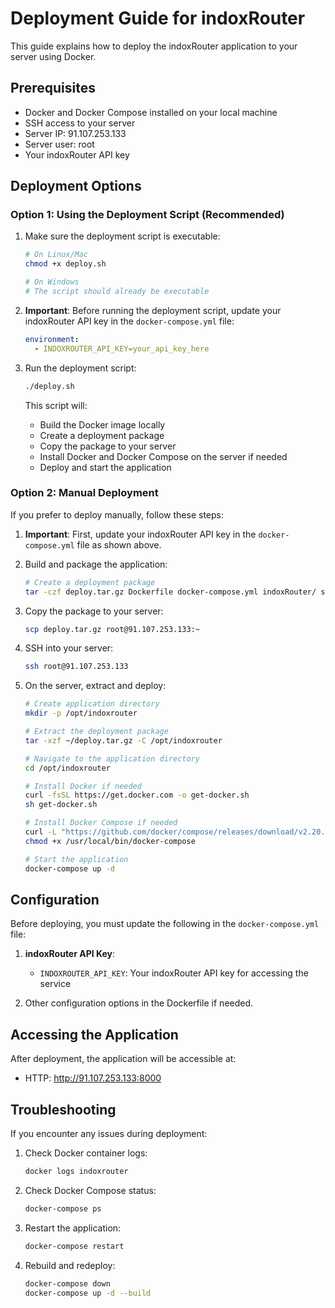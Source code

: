 # Deployment Guide for indoxRouter

This guide explains how to deploy the indoxRouter application to your server using Docker.

## Prerequisites

- Docker and Docker Compose installed on your local machine
- SSH access to your server
- Server IP: 91.107.253.133
- Server user: root
- Your indoxRouter API key

## Deployment Options

### Option 1: Using the Deployment Script (Recommended)

1. Make sure the deployment script is executable:

   ```bash
   # On Linux/Mac
   chmod +x deploy.sh

   # On Windows
   # The script should already be executable
   ```

2. **Important**: Before running the deployment script, update your indoxRouter API key in the `docker-compose.yml` file:

   ```yaml
   environment:
     - INDOXROUTER_API_KEY=your_api_key_here
   ```

3. Run the deployment script:

   ```bash
   ./deploy.sh
   ```

   This script will:

   - Build the Docker image locally
   - Create a deployment package
   - Copy the package to your server
   - Install Docker and Docker Compose on the server if needed
   - Deploy and start the application

### Option 2: Manual Deployment

If you prefer to deploy manually, follow these steps:

1. **Important**: First, update your indoxRouter API key in the `docker-compose.yml` file as shown above.

2. Build and package the application:

   ```bash
   # Create a deployment package
   tar -czf deploy.tar.gz Dockerfile docker-compose.yml indoxRouter/ scripts/ examples/ tests/ pytest.ini requirements-dev.txt setup.py README.md
   ```

3. Copy the package to your server:

   ```bash
   scp deploy.tar.gz root@91.107.253.133:~
   ```

4. SSH into your server:

   ```bash
   ssh root@91.107.253.133
   ```

5. On the server, extract and deploy:

   ```bash
   # Create application directory
   mkdir -p /opt/indoxrouter

   # Extract the deployment package
   tar -xzf ~/deploy.tar.gz -C /opt/indoxrouter

   # Navigate to the application directory
   cd /opt/indoxrouter

   # Install Docker if needed
   curl -fsSL https://get.docker.com -o get-docker.sh
   sh get-docker.sh

   # Install Docker Compose if needed
   curl -L "https://github.com/docker/compose/releases/download/v2.20.3/docker-compose-$(uname -s)-$(uname -m)" -o /usr/local/bin/docker-compose
   chmod +x /usr/local/bin/docker-compose

   # Start the application
   docker-compose up -d
   ```

## Configuration

Before deploying, you must update the following in the `docker-compose.yml` file:

1. **indoxRouter API Key**:

   - `INDOXROUTER_API_KEY`: Your indoxRouter API key for accessing the service

2. Other configuration options in the Dockerfile if needed.

## Accessing the Application

After deployment, the application will be accessible at:

- HTTP: http://91.107.253.133:8000

## Troubleshooting

If you encounter any issues during deployment:

1. Check Docker container logs:

   ```bash
   docker logs indoxrouter
   ```

2. Check Docker Compose status:

   ```bash
   docker-compose ps
   ```

3. Restart the application:

   ```bash
   docker-compose restart
   ```

4. Rebuild and redeploy:
   ```bash
   docker-compose down
   docker-compose up -d --build
   ```
